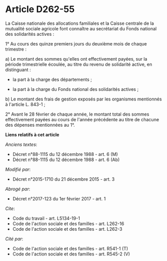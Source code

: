 # Article D262-55

La Caisse nationale des allocations familiales et la Caisse centrale de la mutualité sociale agricole font connaître au
secrétariat du Fonds national des solidarités actives : 

1° Au cours des quinze premiers jours du deuxième mois de chaque trimestre : 

a) Le montant des sommes qu'elles ont effectivement payées, sur la période trimestrielle écoulée, au titre du revenu de
solidarité active, en distinguant :

- la part à la charge des départements ;

- la part à la charge du Fonds national des solidarités actives ; 

b) Le montant des frais de gestion exposés par les organismes mentionnés à l'article L. 843-1 ; 

2° Avant le 28 février de chaque année, le montant total des sommes effectivement payées au cours de l'année précédente au
titre de chacune des dépenses mentionnées au 1°.

**Liens relatifs à cet article**

_Anciens textes_:

  - Décret n°88-1115 du 12 décembre 1988 - art. 6 (M)
  - Décret n°88-1115 du 12 décembre 1988 - art. 6 (Ab)

_Modifié par_:

  - Décret n°2015-1710 du 21 décembre 2015 - art. 3

_Abrogé par_:

  - Décret n°2017-123 du 1er février 2017 - art. 1

_Cite_:

  - Code du travail - art. L5134-19-1
  - Code de l'action sociale et des familles - art. L262-16
  - Code de l'action sociale et des familles - art. L262-3

_Cité par_:

  - Code de l'action sociale et des familles - art. R541-1 (T)
  - Code de l'action sociale et des familles - art. R545-2 (V)
